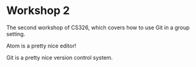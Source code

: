 # Workshop 2

The second workshop of CS326, which covers how to use Git in a group setting.

Atom is a pretty nice editor!

Git is a pretty nice version control system.
